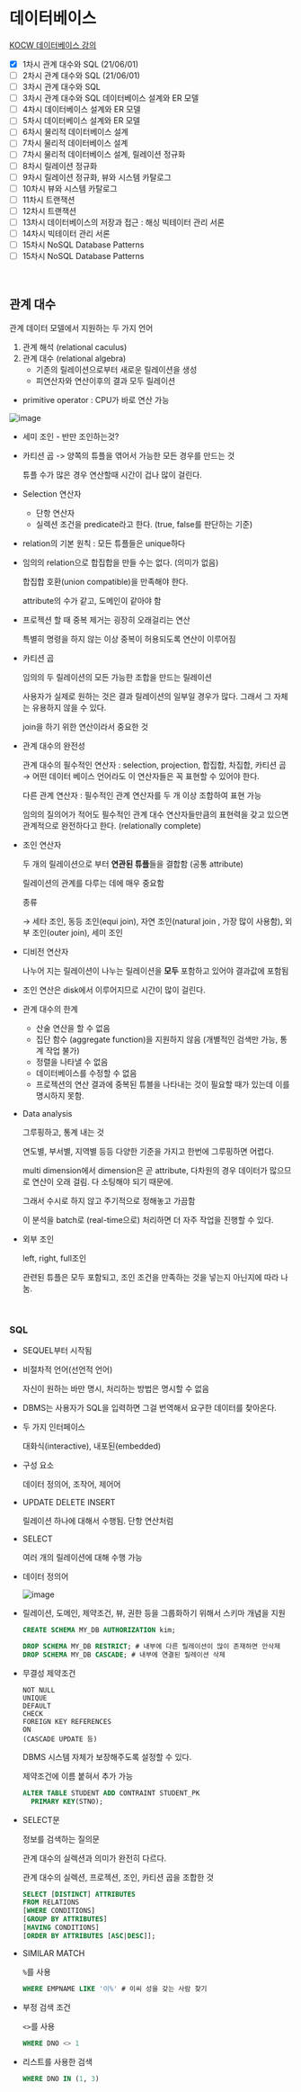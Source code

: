 # 데이터베이스

[KOCW 데이터베이스 강의](http://www.kocw.net/home/search/kemView.do?kemId=1064626)

- [x] 1차시 관계 대수와 SQL (21/06/01)
- [ ] 2차시 관계 대수와 SQL (21/06/01)
- [ ] 3차시 관계 대수와 SQL
- [ ] 3차시 관계 대수와 SQL 데이터베이스 설계와 ER 모델
- [ ] 4차시 데이터베이스 설계와 ER 모델
- [ ] 5차시 데이터베이스 설계와 ER 모델
- [ ] 6차시 물리적 데이터베이스 설계
- [ ] 7차시 물리적 데이터베이스 설계
- [ ] 7차시 물리적 데이터베이스 설계, 릴레이션 정규화
- [ ] 8차시 릴레이션 정규화
- [ ] 9차시 릴레이션 정규화, 뷰와 시스템 카탈로그
- [ ] 10차시 뷰와 시스템 카탈로그
- [ ] 11차시 트랜잭션
- [ ] 12차시 트랜잭션
- [ ] 13차시 데이터베이스의 저장과 접근 : 해싱 빅테이터 관리 서론
- [ ] 14차시 빅테이터 관리 서론
- [ ] 15차시 NoSQL Database Patterns
- [ ] 15차시 NoSQL Database Patterns

<br>

## 관계 대수

관계 데이터 모델에서 지원하는 두 가지 언어

1. 관계 해석 (relational caculus)
2. 관계 대수 (relational algebra)
   - 기존의 릴레이션으로부터 새로운 릴레이션을 생성
   - 피연산자와 연산이후의 결과 모두 릴레이션

- primitive operator : CPU가 바로 연산 가능

![image](https://user-images.githubusercontent.com/41130448/120252854-b02a3e80-c2c0-11eb-8300-e7b246a6e8a9.png)

- 세미 조인 - 반만 조인하는것?

- 카티션 곱 -> 양쪽의 튜플을 엮어서 가능한 모든 경우를 만드는 것

  튜플 수가 많은 경우 연산할때 시간이 겁나 많이 걸린다.

- Selection 연산자

  - 단항 연산자
  - 실렉션 조건을 predicate라고 한다. (true, false를 판단하는 기준)

- relation의 기본 원칙 : 모든 튜플들은 unique하다

- 임의의 relation으로 합집합을 만들 수는 없다. (의미가 없음)

  합집합 호환(union compatible)을 만족해야 한다.

  attribute의 수가 같고, 도메인이 같아야 함
  
- 프로젝션 할 때 중복 제거는 굉장히 오래걸리는 연산

  특별히 명령을 하지 않는 이상 중복이 허용되도록 연산이 이루어짐

- 카티션 곱

  임의의 두 릴레이션의 모든 가능한 조합을 만드는 릴레이션

  사용자가 실제로 원하는 것은 결과 릴레이션의 일부일 경우가 많다. 그래서 그 자체는 유용하지 않을 수 있다. 

  join을 하기 위한 연산이라서 중요한 것

- 관계 대수의 완전성

  관계 대수의 필수적인 연산자 : selection, projection, 합집합, 차집합, 카티션 곱 → 어떤 데이터 베이스 언어라도 이 연산자들은 꼭 표현할 수 있어야 한다.

  다른 관계 연산자 : 필수적인 관계 연산자를 두 개 이상 조합하여 표현 가능

  임의의 질의어가 적어도 필수적인 관계 대수 연산자들만큼의 표현력을 갖고 있으면 관계적으로 완전하다고 한다. (relationally complete)

- 조인 연산자

  두 개의 릴레이션으로 부터 **연관된 튜플**들을 결합함 (공통 attribute)

  릴레이션의 관계를 다루는 데에 매우 중요함

  종류

  → 세타 조인, 동등 조인(equi join), 자연 조인(natural join , 가장 많이 사용함), 외부 조인(outer join), 세미 조인

- 디비전 연산자

  나누어 지는 릴레이션이 나누는 릴레이션을 **모두** 포함하고 있어야 결과값에 포함됨

- 조인 연산은 disk에서 이루어지므로 시간이 많이 걸린다.

- 관계 대수의 한계

  - 산술 연산을 할 수 없음
  - 집단 함수 (aggregate function)을 지원하지 않음 (개별적인 검색만 가능, 통계 작업 불가)
  - 정렬을 나타낼 수 없음
  - 데이터베이스를 수정할 수 없음
  - 프로젝션의 연산 결과에 중복된 튜블을 나타내는 것이 필요할 때가 있는데 이를 명시하지 못함. 

- Data analysis

  그루핑하고, 통계 내는 것

  연도별, 부서별, 지역별 등등 다양한 기준을 가지고 한번에 그루핑하면 어렵다.

  multi dimension에서 dimension은 곧 attribute, 다차원의 경우 데이터가 많으므로 연산이 오래 걸림. 다 소팅해야 되기 때문에.

  그래서 수시로 하지 않고 주기적으로 정해놓고 가끔함

  이 분석을 batch로 (real-time으로) 처리하면 더 자주 작업을 진행할 수 있다.  

- 외부 조인

  left, right, full조인

  관련된 튜플은 모두 포함되고, 조인 조건을 만족하는 것을 넣는지 아닌지에 따라 나눔. 

<br>

### SQL

- SEQUEL부터 시작됨

- 비절차적 언어(선언적 언어)

  자신이 원하는 바만 명시, 처리하는 방법은 명시할 수 없음

- DBMS는 사용자가 SQL을 입력하면 그걸 번역해서 요구한 데이터를 찾아온다.

- 두 가지 인터페이스

  대화식(interactive), 내포된(embedded)

- 구성 요소

  데이터 정의어, 조작어, 제어어

- UPDATE DELETE INSERT

  릴레이션 하나에 대해서 수행됨. 단항 연산처럼

- SELECT

  여러 개의 릴레이션에 대해 수행 가능

- 데이터 정의어

  ![image](https://user-images.githubusercontent.com/41130448/120300552-015d2100-c307-11eb-9295-1839b1591830.png)

- 릴레이션, 도메인, 제약조건, 뷰, 권한 등을 그룹화하기 위해서 스키마 개념을 지원

  ```sql
  CREATE SCHEMA MY_DB AUTHORIZATION kim;
  
  DROP SCHEMA MY_DB RESTRICT; # 내부에 다른 릴레이션이 많이 존재하면 안삭제
  DROP SCHEMA MY_DB CASCADE; # 내부에 연결된 릴레이션 삭제
  ```

- 무결성 제약조건

  ```
  NOT NULL
  UNIQUE
  DEFAULT
  CHECK
  FOREIGN KEY REFERENCES
  ON
  (CASCADE UPDATE 등)
  ```

  DBMS 시스템 자체가 보장해주도록 설정할 수 있다.

  제약조건에 이름 붙혀서 추가 가능

  ```sql
  ALTER TABLE STUDENT ADD CONTRAINT STUDENT_PK
  	PRIMARY KEY(STNO);
  ```

- SELECT문

  정보를 검색하는 질의문

  관계 대수의 실렉션과 의미가 완전히 다르다.

  관계 대수의 실렉션, 프로젝션, 조인, 카티션 곱을 조합한 것

  ```sql
  SELECT [DISTINCT] ATTRIBUTES
  FROM RELATIONS
  [WHERE CONDITIONS]
  [GROUP BY ATTRIBUTES]
  [HAVING CONDITIONS]
  [ORDER BY ATTRIBUTES [ASC|DESC]];
  ```

- SIMILAR MATCH

  `%`를 사용

  ```SQL
  WHERE EMPNAME LIKE '이%' # 이씨 성을 갖는 사람 찾기
  ```

- 부정 검색 조건

  `<>`를 사용

  ```SQL
  WHERE DNO <> 1
  ```

- 리스트를 사용한 검색

  ```SQL
  WHERE DNO IN (1, 3)
  ```

  

